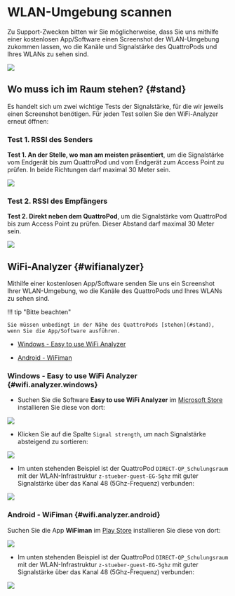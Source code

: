 # WLAN-Umgebung scannen

Zu Support-Zwecken bitten wir Sie möglicherweise, dass Sie uns mithilfe einer kostenlosen App/Software einen Screenshot der WLAN-Umgebung zukommen lassen, wo die Kanäle und Signalstärke des QuattroPods und Ihres WLANs zu sehen sind.

![](/assets/img/wifi.analyzer.windows.png)

## Wo muss ich im Raum stehen? {#stand}

Es handelt sich um zwei wichtige Tests der Signalstärke, für die wir jeweils einen Screenshot benötigen. Für jeden Test sollen Sie den WiFi-Analyzer erneut öffnen:

### Test 1. RSSI des Senders

**Test 1. An der Stelle, wo man am meisten präsentiert**, um die Signalstärke vom Endgerät bis zum QuattroPod und vom Endgerät zum Access Point zu prüfen. In beide Richtungen darf maximal 30 Meter sein.

![](/assets/img/wifi.test.1.png)

### Test 2. RSSI des Empfängers

**Test 2. Direkt neben dem QuattroPod**, um die Signalstärke vom QuattroPod bis zum Access Point zu prüfen. Dieser Abstand darf maximal 30 Meter sein.

![](/assets/img/wifi.test.2.png)

## WiFi-Analyzer {#wifianalyzer}

Mithilfe einer kostenlosen App/Software senden Sie uns ein Screenshot Ihrer WLAN-Umgebung, wo die Kanäle des QuattroPods und Ihres WLANs zu sehen sind. 

!!! tip "Bitte beachten"
	
	Sie müssen unbedingt in der Nähe des QuattroPods [stehen](#stand), wenn Sie die App/Software ausführen.
    
* [Windows - Easy to use WiFi Analyzer](#wifi.analyzer.windows)

* [Android - WiFiman](#wifi.analyzer.android)

### Windows - Easy to use WiFi Analyzer {#wifi.analyzer.windows}

* Suchen Sie die Software **Easy to use WiFi Analyzer** im [Microsoft Store](https://www.microsoft.com/store/productId/9N75W2M2D55F) installieren Sie diese von dort: 

![](/assets/img/wifi.analyzer.windows.install.png)

* Klicken Sie auf die Spalte `Signal strength`, um nach Signalstärke absteigend zu sortieren:

![](/assets/img/wifi.analyzer.sortbysignal.strength.png)

* Im unten stehenden Beispiel ist der QuattroPod `DIRECT-QP_Schulungsraum` mit der WLAN-Infrastruktur `z-stueber-guest-EG-5ghz` mit guter Signalstärke über das Kanal 48 (5Ghz-Frequenz) verbunden:

![](/assets/img/wifi.analyzer.windows.png)

### Android - WiFiman {#wifi.analyzer.android}

Suchen Sie die App **WiFiman** im [Play Store](https://play.google.com/store/apps/details?id=com.ubnt.usurvey) installieren Sie diese von dort: 

![](/assets/img/wifiman.android.install.png)

* Im unten stehenden Beispiel ist der QuattroPod `DIRECT-QP_Schulungsraum` mit der WLAN-Infrastruktur `z-stueber-guest-EG-5ghz` mit guter Signalstärke über das Kanal 48 (5Ghz-Frequenz) verbunden:

![](/assets/img/wifiman.android.networks.png)



